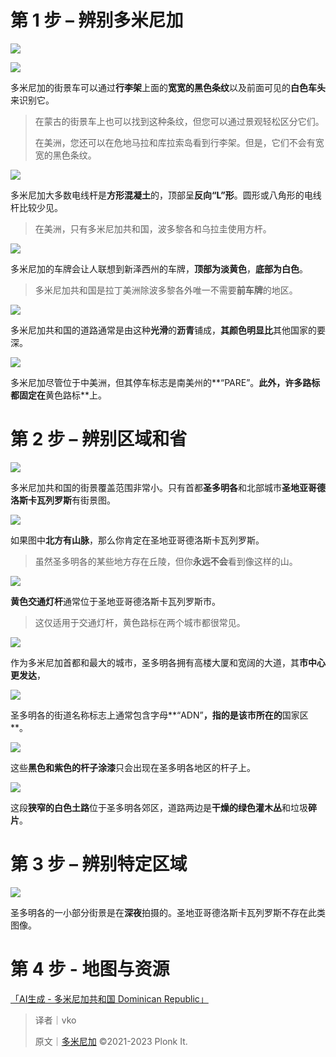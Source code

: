# 第 1 步 – 辨别多米尼加
![](https://cdn.nlark.com/yuque/0/2023/png/35076970/1678797958259-09067c78-21de-483e-9895-e6bbfa45f339.png)

![](https://cdn.nlark.com/yuque/0/2023/png/35076970/1678797958839-c39f619a-6945-4f2e-83c9-4c19bd6fcf60.png)

多米尼加的街景车可以通过**行李架**上面的**宽宽的黑色条纹**以及前面可见的**白色车头**来识别它。

> 在蒙古的街景车上也可以找到这种条纹，但您可以通过景观轻松区分它们。 
>
> 在美洲，您还可以在危地马拉和库拉索岛看到行李架。但是，它们不会有宽宽的黑色条纹。
>

![](https://cdn.nlark.com/yuque/0/2023/png/35076970/1678797959496-2cf21f11-df4f-4e66-9eb5-ba95b7ae98ee.png)

多米尼加大多数电线杆是**方形混凝土**的，顶部呈**反向“L”形**。圆形或八角形的电线杆比较少见。

> 在美洲，只有多米尼加共和国，波多黎各和乌拉圭使用方杆。
>

![](https://cdn.nlark.com/yuque/0/2023/png/35076970/1678797960037-29ee7177-b036-4aac-831f-6ab2c9ecdf66.png)

多米尼加的车牌会让人联想到新泽西州的车牌，**顶部为淡黄色**，**底部为白色**。

> 多米尼加共和国是拉丁美洲除波多黎各外唯一不需要**前车牌**的地区。
>

![](https://cdn.nlark.com/yuque/0/2023/png/35076970/1678797960518-751c31a5-f041-4c01-9bb9-2161943af7da.png)

多米尼加共和国的道路通常是由这种**光滑**的**沥青**铺成，**其颜色明显比**其他国家的要深。

![](https://cdn.nlark.com/yuque/0/2023/png/35076970/1678797961125-a988938a-dbd4-4b44-b5b8-566bcc2ce028.png)

多米尼加尽管位于中美洲，但其停车标志是南美州的**“PARE”。**此外，许多路标都固定在**黄色路标**上。

# 第 2 步 – 辨别区域和省
![](https://cdn.nlark.com/yuque/0/2023/png/35076970/1678797962012-bf205c27-903d-4e05-9f5b-a71a73c95620.png)

多米尼加共和国的街景覆盖范围非常小。只有首都**圣多明各**和北部城市**圣地亚哥德洛斯卡瓦列罗斯**有街景图。

![](https://cdn.nlark.com/yuque/0/2023/png/35076970/1678797962910-ca097595-fd35-4b19-addd-e240334278dc.png)

如果图中**北方有山脉**，那么你肯定在圣地亚哥德洛斯卡瓦列罗斯。

> 虽然圣多明各的某些地方存在丘陵，但你**永远不会**看到像这样的山。
>

![](https://cdn.nlark.com/yuque/0/2023/png/35076970/1678797963616-efdb06f9-1e22-4b43-bdd2-c2adba646f1a.png)

**黄色交通灯杆**通常位于圣地亚哥德洛斯卡瓦列罗斯市。

> 这仅适用于交通灯杆，黄色路标在两个城市都很常见。
>

![](https://cdn.nlark.com/yuque/0/2023/png/35076970/1678797965319-c79b8ae5-7a1a-491b-9f12-2e5bb6b10202.png)

作为多米尼加首都和最大的城市，圣多明各拥有高楼大厦和宽阔的大道，其**市中心更发达**， 

![](https://cdn.nlark.com/yuque/0/2023/png/35076970/1678797966074-12a523d9-1ea9-4db9-a622-abdaab31667f.png)

圣多明各的街道名称标志上通常包含字母**“ADN”**，指的是该市所在的**国家区**。

![](https://cdn.nlark.com/yuque/0/2023/png/35076970/1678797967257-b1d8ec5e-b155-4ada-a6b5-907df8161b4c.png)

这些**黑色和紫色的杆子涂漆**只会出现在圣多明各地区的杆子上。

![](https://cdn.nlark.com/yuque/0/2023/png/35076970/1678797968324-85cbde8c-27bb-40eb-ac09-33fadf608b56.png)

这段**狭窄的白色土路**位于圣多明各郊区，道路两边是**干燥的绿色灌木丛**和垃圾**碎片**。

# 第 3 步 – 辨别特定区域
![](https://cdn.nlark.com/yuque/0/2023/png/35076970/1678797968912-3633e537-b681-404e-a964-d909f0fc0a37.png)

圣多明各的一小部分街景是在**深夜**拍摄的。圣地亚哥德洛斯卡瓦列罗斯不存在此类图像。

# 第 4 步 - 地图与资源
 [「AI生成 - 多米尼加共和国 Dominican Republic」](https://tuxun.fun/maps_detail?mapsId=1022)



> 译者｜vko
>
> 原文｜[多米尼加](https://www.plonkit.net/dominican-republic) ©2021-2023 Plonk It.
>

